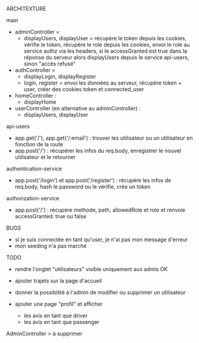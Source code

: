 ARCHITEXTURE

main
- adminController = 
    - displayUsers, displayUser = récupère le token depuis les cookies, vérifie le token, récupère le role depuis les cookies, envoi le role au service authz via les headers, si le accessGranted est true dans la réponse du serveur alors displayUsers depuis le service api-users, sinon "accès refusé"
- authController = 
    - displayLogin, displayRegister
    - login, register = envoi les données au serveur, récupère  token + user, créer des cookies token et connected_user
- homeController : 
    - displayHome 
- userController (en alternative au adminController) : 
    - displayUsers, displayUser

api-users
- app.get('/'), app.get('/:email') : trouver les utilisateur ou un utilisateur en fonction de la route
- app.post('/') : récupérer les infos du req.body, enregistrer le nouvel utilisateur et le retourner

authentication-service
- app.post('/login') et app.post('/register') : récupère les infos de req.body, hash le password ou le vérifie, crée un token

authorization-service 
- app.post('/') : récupère methode, path, allowedRole et role et renvoie accessGranted: true ou false

BUGS
- si je suis connectée en tant qu'user, je n'ai pas mon message d'erreur
- mon seeding n'a pas marché

TODO
- rendre l'onglet "utilisateurs" visible uniquement aux admis OK

- ajouter trajets sur la page d'accueil
- donner la possibilité à l'admin de modifier ou supprimer un utilisateur
- ajouter une page "profil" et afficher 
    - les avis en tant que driver
    - les avis en tant que passenger

AdminController > à supprimer
